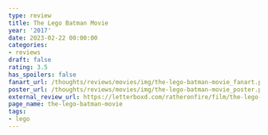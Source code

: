 ```yaml
---
type: review
title: The Lego Batman Movie
year: '2017'
date: 2023-02-22 00:00:00
categories:
- reviews
draft: false
rating: 3.5
has_spoilers: false
fanart_url: /thoughts/reviews/movies/img/the-lego-batman-movie_fanart.png
poster_url: /thoughts/reviews/movies/img/the-lego-batman-movie_poster.png
external_review_url: https://letterboxd.com/ratheronfire/film/the-lego-batman-movie/
page_name: the-lego-batman-movie
tags:
- lego
---
```


